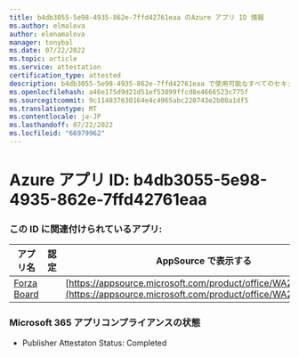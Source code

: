 ```yaml
---
title: b4db3055-5e98-4935-862e-7ffd42761eaa のAzure アプリ ID 情報
ms.author: elmalova
author: elenamalova
manager: tonybal
ms.date: 07/22/2022
ms.topic: article
ms.service: attestation
certification_type: attested
description: b4db3055-5e98-4935-862e-7ffd42761eaa で使用可能なすべてのセキュリティとコンプライアンス情報。
ms.openlocfilehash: a46e175d9d21d51ef53899ffcd8e4666523c775f
ms.sourcegitcommit: 9c114837630164e4c4965abc220743e2b08a1df5
ms.translationtype: MT
ms.contentlocale: ja-JP
ms.lasthandoff: 07/22/2022
ms.locfileid: "66979962"
---
```

# <a name="azure-app-id-b4db3055-5e98-4935-862e-7ffd42761eaa"></a>Azure アプリ ID: b4db3055-5e98-4935-862e-7ffd42761eaa


### <a name="apps-associated-with-this-id"></a>この ID に関連付けられているアプリ:
| **アプリ名** | **認定** | **AppSource で表示する** |
|--------------|---------------|-----------------------|
| [Forza Board](../forward/WA200004274.md) |  | [https://appsource.microsoft.com/product/office/WA200004274](https://appsource.microsoft.com/product/office/WA200004274) |

### <a name="microsoft-365-app-compliance-status"></a>Microsoft 365 アプリコンプライアンスの状態
- Publisher Attestaton Status: Completed
